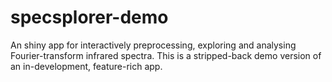 # specsplorer-demo
An shiny app for interactively preprocessing, exploring and analysing Fourier-transform infrared spectra. This is a stripped-back demo version of an in-development, feature-rich app.
